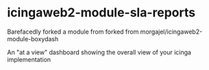 # icingaweb2-module-sla-reports
Barefacedly forked a module from forked from morgajel/icingaweb2-module-boxydash

An "at a view" dashboard showing the overall view of your icinga implementation



